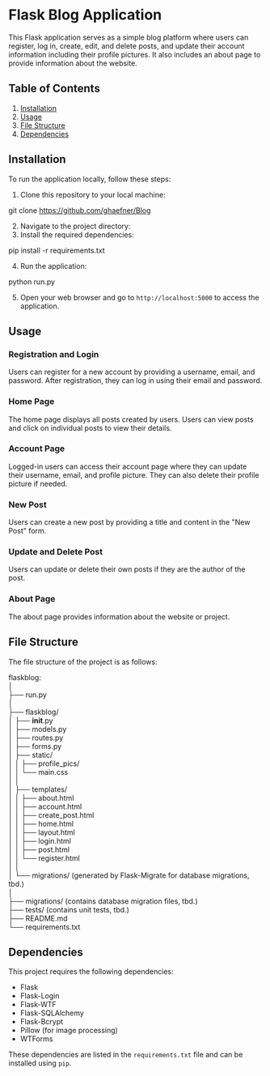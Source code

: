 # Flask Blog Application

This Flask application serves as a simple blog platform where users can register, log in, create, edit, and delete posts, and update their account information including their profile pictures. It also includes an about page to provide information about the website.

## Table of Contents

1. [Installation](#installation)
2. [Usage](#usage)
3. [File Structure](#file-structure)
4. [Dependencies](#dependencies)

## Installation

To run the application locally, follow these steps:

1. Clone this repository to your local machine:

git clone https://github.com/ghaefner/Blog

2. Navigate to the project directory:
3. Install the required dependencies:

pip install -r requirements.txt


4. Run the application:

python run.py


5. Open your web browser and go to `http://localhost:5000` to access the application.

## Usage

### Registration and Login

Users can register for a new account by providing a username, email, and password. After registration, they can log in using their email and password.

### Home Page

The home page displays all posts created by users. Users can view posts and click on individual posts to view their details.

### Account Page

Logged-in users can access their account page where they can update their username, email, and profile picture. They can also delete their profile picture if needed.

### New Post

Users can create a new post by providing a title and content in the "New Post" form.

### Update and Delete Post

Users can update or delete their own posts if they are the author of the post.

### About Page

The about page provides information about the website or project.

## File Structure

The file structure of the project is as follows:


flaskblog:  
│  
├── run.py  
│  
├── flaskblog/  
│ ├── __init__.py  
│ ├── models.py  
│ ├── routes.py  
│ ├── forms.py  
│ ├── static/  
│ │ ├── profile_pics/  
│ │ └── main.css  
│ │  
│ ├── templates/  
│ │ ├── about.html  
│ │ ├── account.html  
│ │ ├── create_post.html  
│ │ ├── home.html  
│ │ ├── layout.html  
│ │ ├── login.html  
│ │ ├── post.html  
│ │ └── register.html  
│ │  
│ └── migrations/ (generated by Flask-Migrate for database migrations, tbd.)  
│  
├── migrations/ (contains database migration files, tbd.)  
├── tests/ (contains unit tests, tbd.)  
├── README.md  
└── requirements.txt  


## Dependencies

This project requires the following dependencies:

- Flask
- Flask-Login
- Flask-WTF
- Flask-SQLAlchemy
- Flask-Bcrypt
- Pillow (for image processing)
- WTForms

These dependencies are listed in the `requirements.txt` file and can be installed using `pip`.





